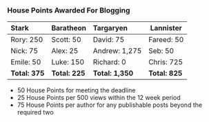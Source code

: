 ### House Points Awarded For Blogging
| Stark | Baratheon | Targaryen | Lannister |
| :--- | :----- | :---------------- | ------------- |
| Rory: 250 | Scott: 50 | David: 75 | Fareed: 50 |
| Nick: 75 | Alex: 25 | Andrew: 1,275 | Seb: 50 |
| Emile: 50 | Luke: 150 | Richard: 0 | Chris: 725 |
| **Total: 375** | **Total: 225** | **Total: 1,350** | **Total: 825** |

- 50 House Points for meeting the deadline
- 25 House Points per 500 views within the 12 week period
- 75 House Points per author for any publishable posts beyond the required two
